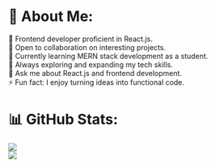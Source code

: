# 💫 About Me:
🔭 Frontend developer proficient in React.js.<br>
👯 Open to collaboration on interesting projects.<br>
🤝 Currently learning MERN stack development as a student.<br>
🌱 Always exploring and expanding my tech skills.<br>
💬 Ask me about React.js and frontend development.<br>
⚡ Fun fact: I enjoy turning ideas into functional code.
<br>
# 📊 GitHub Stats:
![](https://github-readme-streak-stats.herokuapp.com/?user=Jamshibkl&theme=radical&hide_border=false)<br/>
![](https://github-readme-stats.vercel.app/api/top-langs/?username=Jamshibkl&theme=radical&hide_border=false&include_all_commits=true&count_private=false&layout=compact)
